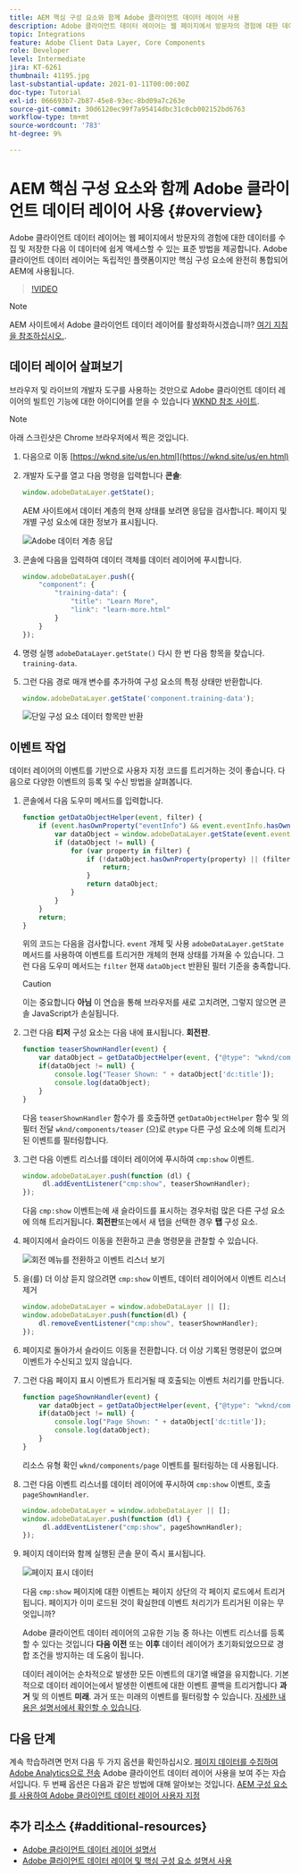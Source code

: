 ```yaml
---
title: AEM 핵심 구성 요소와 함께 Adobe 클라이언트 데이터 레이어 사용
description: Adobe 클라이언트 데이터 레이어는 웹 페이지에서 방문자의 경험에 대한 데이터를 수집 및 저장한 다음 이 데이터에 쉽게 액세스할 수 있는 표준 방법을 제공합니다. Adobe 클라이언트 데이터 레이어는 독립적인 플랫폼이지만 핵심 구성 요소에 완전히 통합되어 AEM에 사용됩니다.
topic: Integrations
feature: Adobe Client Data Layer, Core Components
role: Developer
level: Intermediate
jira: KT-6261
thumbnail: 41195.jpg
last-substantial-update: 2021-01-11T00:00:00Z
doc-type: Tutorial
exl-id: 066693b7-2b87-45e8-93ec-8bd09a7c263e
source-git-commit: 30d6120ec99f7a95414dbc31c0cb002152bd6763
workflow-type: tm+mt
source-wordcount: '783'
ht-degree: 9%

---
```


# AEM 핵심 구성 요소와 함께 Adobe 클라이언트 데이터 레이어 사용 {#overview}

Adobe 클라이언트 데이터 레이어는 웹 페이지에서 방문자의 경험에 대한 데이터를 수집 및 저장한 다음 이 데이터에 쉽게 액세스할 수 있는 표준 방법을 제공합니다. Adobe 클라이언트 데이터 레이어는 독립적인 플랫폼이지만 핵심 구성 요소에 완전히 통합되어 AEM에 사용됩니다.

>[!VIDEO](https://video.tv.adobe.com/v/41195?quality=12&learn=on)

>[!NOTE]
>
> AEM 사이트에서 Adobe 클라이언트 데이터 레이어를 활성화하시겠습니까? [여기 지침을 참조하십시오.](https://experienceleague.adobe.com/docs/experience-manager-core-components/using/developing/data-layer/overview.html#installation-activation).

## 데이터 레이어 살펴보기

브라우저 및 라이브의 개발자 도구를 사용하는 것만으로 Adobe 클라이언트 데이터 레이어의 빌트인 기능에 대한 아이디어를 얻을 수 있습니다 [WKND 참조 사이트](https://wknd.site/us/en.html).

>[!NOTE]
>
> 아래 스크린샷은 Chrome 브라우저에서 찍은 것입니다.

1. 다음으로 이동 [https://wknd.site/us/en.html](https://wknd.site/us/en.html)
1. 개발자 도구를 열고 다음 명령을 입력합니다 **콘솔**:

   ```js
   window.adobeDataLayer.getState();
   ```

   AEM 사이트에서 데이터 계층의 현재 상태를 보려면 응답을 검사합니다. 페이지 및 개별 구성 요소에 대한 정보가 표시됩니다.

   ![Adobe 데이터 계층 응답](assets/data-layer-state-response.png)

1. 콘솔에 다음을 입력하여 데이터 객체를 데이터 레이어에 푸시합니다.

   ```js
   window.adobeDataLayer.push({
       "component": {
           "training-data": {
               "title": "Learn More",
               "link": "learn-more.html"
           }
       }
   });
   ```

1. 명령 실행 `adobeDataLayer.getState()` 다시 한 번 다음 항목을 찾습니다. `training-data`.
1. 그런 다음 경로 매개 변수를 추가하여 구성 요소의 특정 상태만 반환합니다.

   ```js
   window.adobeDataLayer.getState('component.training-data');
   ```

   ![단일 구성 요소 데이터 항목만 반환](assets/return-just-single-component.png)

## 이벤트 작업

데이터 레이어의 이벤트를 기반으로 사용자 지정 코드를 트리거하는 것이 좋습니다. 다음으로 다양한 이벤트의 등록 및 수신 방법을 살펴봅니다.

1. 콘솔에서 다음 도우미 메서드를 입력합니다.

   ```js
   function getDataObjectHelper(event, filter) {
       if (event.hasOwnProperty("eventInfo") && event.eventInfo.hasOwnProperty("path")) {
           var dataObject = window.adobeDataLayer.getState(event.eventInfo.path);
           if (dataObject != null) {
               for (var property in filter) {
                   if (!dataObject.hasOwnProperty(property) || (filter[property] !== null && filter[property] !== dataObject[property])) {
                       return;
                   }
                   return dataObject;
               }
           }
       }
       return;
   }
   ```

   위의 코드는 다음을 검사합니다. `event` 개체 및 사용 `adobeDataLayer.getState` 메서드를 사용하여 이벤트를 트리거한 개체의 현재 상태를 가져올 수 있습니다. 그런 다음 도우미 메서드는 `filter` 현재 `dataObject` 반환된 필터 기준을 충족합니다.

   >[!CAUTION]
   >
   > 이는 중요합니다 **아님** 이 연습을 통해 브라우저를 새로 고치려면, 그렇지 않으면 콘솔 JavaScript가 손실됩니다.

1. 그런 다음 **티저** 구성 요소는 다음 내에 표시됩니다. **회전판**.

   ```js
   function teaserShownHandler(event) {
       var dataObject = getDataObjectHelper(event, {"@type": "wknd/components/teaser"});
       if(dataObject != null) {
           console.log("Teaser Shown: " + dataObject['dc:title']);
           console.log(dataObject);
       }
   }
   ```

   다음 `teaserShownHandler` 함수가 를 호출하면 `getDataObjectHelper` 함수 및 의 필터 전달 `wknd/components/teaser` (으)로 `@type` 다른 구성 요소에 의해 트리거된 이벤트를 필터링합니다.

1. 그런 다음 이벤트 리스너를 데이터 레이어에 푸시하여 `cmp:show` 이벤트.

   ```js
   window.adobeDataLayer.push(function (dl) {
        dl.addEventListener("cmp:show", teaserShownHandler);
   });
   ```

   다음 `cmp:show` 이벤트는에 새 슬라이드를 표시하는 경우처럼 많은 다른 구성 요소에 의해 트리거됩니다. **회전판**&#x200B;또는에서 새 탭을 선택한 경우 **탭** 구성 요소.

1. 페이지에서 슬라이드 이동을 전환하고 콘솔 명령문을 관찰할 수 있습니다.

   ![회전 메뉴를 전환하고 이벤트 리스너 보기](assets/teaser-console-slides.png)

1. 을(를) 더 이상 듣지 않으려면 `cmp:show` 이벤트, 데이터 레이어에서 이벤트 리스너 제거

   ```js
   window.adobeDataLayer = window.adobeDataLayer || [];
   window.adobeDataLayer.push(function(dl) {
       dl.removeEventListener("cmp:show", teaserShownHandler);
   });
   ```

1. 페이지로 돌아가서 슬라이드 이동을 전환합니다. 더 이상 기록된 명령문이 없으며 이벤트가 수신되고 있지 않습니다.

1. 그런 다음 페이지 표시 이벤트가 트리거될 때 호출되는 이벤트 처리기를 만듭니다.

   ```js
   function pageShownHandler(event) {
       var dataObject = getDataObjectHelper(event, {"@type": "wknd/components/page"});
       if(dataObject != null) {
           console.log("Page Shown: " + dataObject['dc:title']);
           console.log(dataObject);
       }
   }
   ```

   리소스 유형 확인 `wknd/components/page` 이벤트를 필터링하는 데 사용됩니다.

1. 그런 다음 이벤트 리스너를 데이터 레이어에 푸시하여 `cmp:show` 이벤트, 호출 `pageShownHandler`.

   ```js
   window.adobeDataLayer = window.adobeDataLayer || [];
   window.adobeDataLayer.push(function (dl) {
        dl.addEventListener("cmp:show", pageShownHandler);
   });
   ```

1. 페이지 데이터와 함께 실행된 콘솔 문이 즉시 표시됩니다.

   ![페이지 표시 데이터](assets/page-show-console-data.png)

   다음 `cmp:show` 페이지에 대한 이벤트는 페이지 상단의 각 페이지 로드에서 트리거됩니다. 페이지가 이미 로드된 것이 확실한데 이벤트 처리기가 트리거된 이유는 무엇입니까?

   Adobe 클라이언트 데이터 레이어의 고유한 기능 중 하나는 이벤트 리스너를 등록할 수 있다는 것입니다 **다음 이전** 또는 **이후** 데이터 레이어가 초기화되었으므로 경합 조건을 방지하는 데 도움이 됩니다.

   데이터 레이어는 순차적으로 발생한 모든 이벤트의 대기열 배열을 유지합니다. 기본적으로 데이터 레이어는에서 발생한 이벤트에 대한 이벤트 콜백을 트리거합니다 **과거** 및 의 이벤트 **미래**. 과거 또는 미래의 이벤트를 필터링할 수 있습니다. [자세한 내용은 설명서에서 확인할 수 있습니다](https://github.com/adobe/adobe-client-data-layer/wiki#addeventlistener).


## 다음 단계

계속 학습하려면 먼저 다음 두 가지 옵션을 확인하십시오. [페이지 데이터를 수집하여 Adobe Analytics으로 전송](../analytics/collect-data-analytics.md) Adobe 클라이언트 데이터 레이어 사용을 보여 주는 자습서입니다. 두 번째 옵션은 다음과 같은 방법에 대해 알아보는 것입니다. [AEM 구성 요소를 사용하여 Adobe 클라이언트 데이터 레이어 사용자 지정](./data-layer-customize.md)


## 추가 리소스 {#additional-resources}

* [Adobe 클라이언트 데이터 레이어 설명서](https://github.com/adobe/adobe-client-data-layer/wiki)
* [Adobe 클라이언트 데이터 레이어 및 핵심 구성 요소 설명서 사용](https://experienceleague.adobe.com/docs/experience-manager-core-components/using/developing/data-layer/overview.html)
